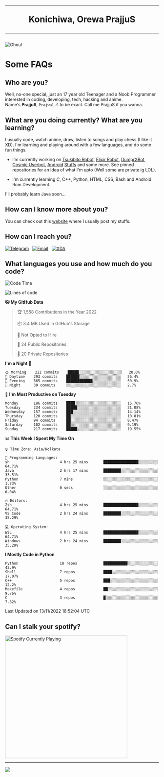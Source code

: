 <h1 align="center"><hr>Konichiwa, Orewa PrajjuS<hr></h1>


<img src="https://telegra.ph/file/6041d22c64479ee5ff802.jpg" alt="Ghoul"/>


<h1>Some FAQs</h1>


<h2>Who are you?</h2>

Well, no-one special, just an 17 year old Teenager and a Noob Programmer interested in coding, developing, tech, hacking and anime.
<br>
Name's <b>PrajjuS</b>, <code>Prajwal.S</code> to be exact. Call me PrajjuS if you wanna.


<h2>What are you doing currently? What are you learning?</h2>

I usually code, watch anime, draw, listen to songs and play chess (I like it XD). I'm learning and playing around with a few languages, and do some fun things.

- I’m currently working on <a href="Https://t.me/PrajjuSAssistantBot">Tsukibito Robot</a>, <a href="https://t.me/projectelixir_bot">Elixir Robot</a>, <a href="https://t.me/DumprXBot">DumprXBot</a>, <a href="https://github.com/SkyLab-Devs/CosmicUserbot">Cosmic Userbot</a>, <a href="https://github.com/Noob-OS">Android</a> <a href="https://github.com/PrajjuS/device_xiaomi_vince">Stuffs</a> and some more. See pinned repositories for an idea of what I'm upto (Well some are private ig LOL).

- I'm currently learning C, C++, Python, HTML, CSS, Bash and Android Rom Development.

I'll probably learn Java soon...


<h2>How can I know more about you?</h2>

You can check out this <a href="https://prajjus.tk">website</a> where I usually post my stuffs.


<h2>How can I reach you?</h2>

<a href="https://t.me/PrajjuS"><img src="https://img.shields.io/badge/PrajjuS-2CA5E0?style=flat-square&logo=telegram&logoColor=white" alt="Telegram"/></a>&nbsp;&nbsp;&nbsp;<a href="theprajjus@gmail.com"><img src="https://img.shields.io/badge/theprajjus@gmail.com-D14836?style=flat-square&logo=gmail&logoColor=white" alt="Email"/></a>&nbsp;&nbsp;&nbsp;<a href="https://forum.xda-developers.com/m/prajjus.10388799/"><img src="https://img.shields.io/badge/PrajjuS-F59714?style=flat-square&logo=xda-developers&logoColor=white" alt="XDA"/></a>


<h2>What languages you use and how much do you code?</h2>

<!--START_SECTION:waka-->
![Code Time](http://img.shields.io/badge/Code%20Time-172%20hrs%2029%20mins-blue)

![Lines of code](https://img.shields.io/badge/From%20Hello%20World%20I%27ve%20Written-27%20Thousand%20lines%20of%20code-blue)

**🐱 My GitHub Data** 

> 🏆 1,558 Contributions in the Year 2022
 > 
> 📦 3.4 MB Used in GitHub's Storage 
 > 
> 🚫 Not Opted to Hire
 > 
> 📜 24 Public Repositories 
 > 
> 🔑 20 Private Repositories  
 > 
**I'm a Night 🦉** 

```text
🌞 Morning    222 commits    █████░░░░░░░░░░░░░░░░░░░░   20.0% 
🌆 Daytime    293 commits    ██████░░░░░░░░░░░░░░░░░░░   26.4% 
🌃 Evening    565 commits    ████████████░░░░░░░░░░░░░   50.9% 
🌙 Night      30 commits     ░░░░░░░░░░░░░░░░░░░░░░░░░   2.7%

```
📅 **I'm Most Productive on Tuesday** 

```text
Monday       186 commits    ████░░░░░░░░░░░░░░░░░░░░░   16.76% 
Tuesday      234 commits    █████░░░░░░░░░░░░░░░░░░░░   21.08% 
Wednesday    157 commits    ███░░░░░░░░░░░░░░░░░░░░░░   14.14% 
Thursday     120 commits    ██░░░░░░░░░░░░░░░░░░░░░░░   10.81% 
Friday       94 commits     ██░░░░░░░░░░░░░░░░░░░░░░░   8.47% 
Saturday     102 commits    ██░░░░░░░░░░░░░░░░░░░░░░░   9.19% 
Sunday       217 commits    █████░░░░░░░░░░░░░░░░░░░░   19.55%

```


📊 **This Week I Spent My Time On** 

```text
⌚︎ Time Zone: Asia/Kolkata

💬 Programming Languages: 
sh                       4 hrs 25 mins       ████████████████░░░░░░░░░   64.71% 
Java                     2 hrs 17 mins       ████████░░░░░░░░░░░░░░░░░   33.51% 
Python                   7 mins              ░░░░░░░░░░░░░░░░░░░░░░░░░   1.73% 
Other                    0 secs              ░░░░░░░░░░░░░░░░░░░░░░░░░   0.04%

🔥 Editors: 
Zsh                      4 hrs 25 mins       ████████████████░░░░░░░░░   64.71% 
VS Code                  2 hrs 24 mins       ████████░░░░░░░░░░░░░░░░░   35.29%

💻 Operating System: 
WSL                      4 hrs 25 mins       ████████████████░░░░░░░░░   64.71% 
Windows                  2 hrs 24 mins       ████████░░░░░░░░░░░░░░░░░   35.29%

```

**I Mostly Code in Python** 

```text
Python                   18 repos            ███████████░░░░░░░░░░░░░░   43.9% 
Shell                    7 repos             ████░░░░░░░░░░░░░░░░░░░░░   17.07% 
C++                      5 repos             ███░░░░░░░░░░░░░░░░░░░░░░   12.2% 
Makefile                 4 repos             ██░░░░░░░░░░░░░░░░░░░░░░░   9.76% 
C                        3 repos             █░░░░░░░░░░░░░░░░░░░░░░░░   7.32%

```



 Last Updated on 13/11/2022 18:52:04 UTC
<!--END_SECTION:waka-->


<h2>Can I stalk your spotify?</h2>

<a href="https://open.spotify.com/user/cotgk31v4nhw20gs5adb29jq5"><img src="https://spotify-readme-prajjus.vercel.app/api?theme=dark&rainbow=true" alt="Spotify Currently Playing" width="400px"/></a>


<hr>


<img src="https://komarev.com/ghpvc/?username=prajjus&label=Profile%20Views&color=000000&style=flat">

